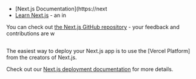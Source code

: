 


- [Next.js Documentation](https://next
- [Learn Next.js](https://nextjs.org/learn) - an in

You can check out [the Next.js GitHub repository](https://github.com/vercel/next.js/) - your feedback and contributions are w

## 

The easiest way to deploy your Next.js app is to use the [Vercel Platform] from the creators of Next.js.

Check out our [Next.js deployment documentation](https://nextjs.org/docs/deployment) for more details.
